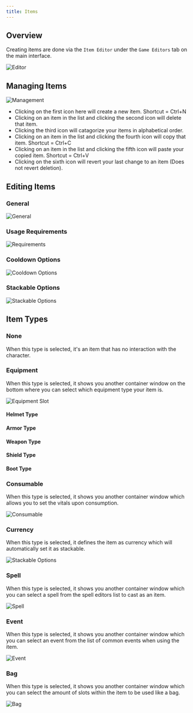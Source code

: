 ```yaml
---
title: Items
---
```


## Overview
Creating items are done via the `Item Editor` under the `Game Editors` tab on the main interface.

![Editor](https://github.com/AscensionGameDev/Intersect-Documentation/assets/72468758/62eb26ef-89cd-47c4-aff3-f9ec8780af98)

## Managing Items
![Management](https://github.com/AscensionGameDev/Intersect-Documentation/assets/72468758/29045f19-a4b1-47ef-bfe4-9102ca2abc58)

- Clicking on the first icon here will create a new item. Shortcut = Ctrl+N
- Clicking on an item in the list and clicking the second icon will delete that item.
- Clicking the third icon will catagorize your items in alphabetical order.
- Clicking on an item in the list and clicking the fourth icon will copy that item. Shortcut = Ctrl+C
- Clicking on an item in the list and clicking the fifth icon will paste your copied item. Shortcut = Ctrl+V
- Clicking on the sixth icon will revert your last change to an item (Does not revert deletion).

## Editing Items

### General
![General](https://github.com/AscensionGameDev/Intersect-Documentation/assets/72468758/f4fbdac4-92a8-4b1f-9704-28072e7efbcd)

### Usage Requirements
![Requirements](https://github.com/AscensionGameDev/Intersect-Documentation/assets/72468758/706a3b3e-2631-441d-aa50-90fa9291a31c)

### Cooldown Options
![Cooldown Options](https://github.com/AscensionGameDev/Intersect-Documentation/assets/72468758/7e2a5918-3146-492a-8bd6-232c93fa2c66)

### Stackable Options
![Stackable Options](https://github.com/AscensionGameDev/Intersect-Documentation/assets/72468758/3f2dcf96-f3f7-49c0-9d61-8ffd7ff64777)

## Item Types

### None
When this type is selected, it's an item that has no interaction with the character.

### Equipment
When this type is selected, it shows you another container window on the bottom where you can select which equipment type your item is.

![Equipment Slot](https://github.com/AscensionGameDev/Intersect-Documentation/assets/72468758/0a1876df-99e1-48df-8439-169027bb37f7)

#### Helmet Type
#### Armor Type
#### Weapon Type
#### Shield Type
#### Boot Type

### Consumable
When this type is selected, it shows you another container window which allows you to set the vitals upon consumption.

![Consumable](https://github.com/AscensionGameDev/Intersect-Documentation/assets/72468758/315a661e-ee56-4b43-aba6-48afbe1f5661)

### Currency
When this type is selected, it defines the item as currency which will automatically set it as stackable.

![Stackable Options](https://github.com/AscensionGameDev/Intersect-Documentation/assets/72468758/c8690d83-e460-44c4-9e88-cd4117c39a7b)

### Spell
When this type is selected, it shows you another container window which you can select a spell from the spell editors list to cast as an item.

![Spell](https://github.com/AscensionGameDev/Intersect-Documentation/assets/72468758/f3811299-49b4-422e-95f7-8db0727a23d9)

### Event
When this type is selected, it shows you another container window which you can select an event from the list of common events when using the item.

![Event](https://github.com/AscensionGameDev/Intersect-Documentation/assets/72468758/b5da3c25-8818-4139-aa6b-93a5caaedf0a)

### Bag
When this type is selected, it shows you another container window which you can select the amount of slots within the item to be used like a bag.

![Bag](https://github.com/AscensionGameDev/Intersect-Documentation/assets/72468758/e74e3bf7-d6e4-4e7b-915a-69a2d8429457)

